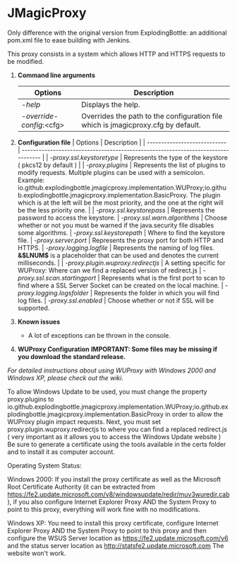 JMagicProxy
===========

Only difference with the original version from ExplodingBottle: an additional pom.xml file to ease building with Jenkins.

This proxy consists in a system which allows HTTP and HTTPS requests to be modified.

1) **Command line arguments**


   | Options                    | Description                                                                       |
   | ---------------------------- | --------------------------------------------------------------------------------- |
   | *-help*                    | Displays the help.                                                                |
   | *-override-config*:\<cfg\> | Overrides the path to the configuration file which is jmagicproxy.cfg by default. |

2) **Configuration file**
   | Options                    | Description                                                                       |
   | ---------------------------- | --------------------------------------------------------------------------------- |
   | *-proxy.ssl.keystoretype*					| Represents the type of the keystore ( pkcs12 by default ) |
   | *-proxy.plugins*							| Represents the list of plugins to modify requests. Multiple plugins can be used with a semicolon. Example: io.github.explodingbottle.jmagicproxy.implementation.WUProxy;io.github.explodingbottle.jmagicproxy.implementation.BasicProxy. The plugin which is at the left will be the most priority, and the one at the right will be the less priority one. |
   | *-proxy.ssl.keystorepass*					| Represents the password to access the keystore.
   | *-proxy.ssl.warn.algorithms*				| Choose whether or not you must be warned if the java.security file disables some algorithms.
   | *-proxy.ssl.keystorepath*					| Where to find the keystore file.
   | *-proxy.server.port*						| Represents the proxy port for both HTTP and HTTPS.
   | *-proxy.logging.logfile*					| Represents the naming of log files. **&\$LNUM\$** is a placeholder that can be used and denotes the current milliseconds. |
   | *-proxy.plugin.wuproxy.redirectjs*			| A setting specific for WUProxy: Where can we find a replaced version of redirect.js
   | *-proxy.ssl.scan.startingport*				| Represents what is the first port to scan to find where a SSL Server Socket can be created on the local machine.
   | *-proxy.logging.logsfolder*				| Represents the folder in which you will find log files.
   | *-proxy.ssl.enabled*						| Choose whether or not if SSL will be supported.
3) **Known issues**

   - A lot of exceptions can be thrown in the console.
4) **WUProxy Configuration**
   **IMPORTANT: Some files may be missing if you download the standard release.**

*For detailed instructions about using WUProxy with Windows 2000 and Windows XP, please check out the wiki.*

To allow Windows Update to be used, you must change the property proxy.plugins to
io.github.explodingbottle.jmagicproxy.implementation.WUProxy;io.github.explodingbottle.jmagicproxy.implementation.BasicProxy
in order to allow the WUProxy plugin impact requests.
Next, you must set proxy.plugin.wuproxy.redirectjs to where you can find a replaced redirect.js ( very important as it allows you to access the Windows Update website )
Be sure to generate a certificate using the tools available in the certs folder and to install it as computer account.

Operating System Status:

Windows 2000: If you install the proxy certificate as well as the Microsoft Root Certificate Authority
(it can be extracted from https://fe2.update.microsoft.com/v8/windowsupdate/redir/muv3wuredir.cab), if you
also configure Internet Explorer Proxy AND the System Proxy to point to this proxy, everything will work fine with no modifications.

Windows XP: You need to install this proxy certificate, configure Internet Explorer Proxy AND the System Proxy to point to this proxy
and then configure the WSUS Server location as https://fe2.update.microsoft.com/v6 and the status server location as http://statsfe2.update.microsoft.com
The website won't work.
